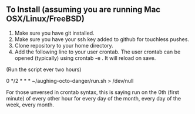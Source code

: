 To Install (assuming you are running Mac OSX/Linux/FreeBSD)
------------------------------------------------------------------
1. Make sure you have git installed.
2. Make sure you have your ssh key added to github for touchless pushes.
3. Clone repository to your home directory.
4. Add the following line to your user crontab. The user crontab can be opened (typically) using crontab -e .
It will reload on save.

(Run the script ever two hours)


0 */2 * * *   ~/aughing-octo-danger/run.sh > /dev/null

For those unversed in crontab syntax, this is saying run on the 0th (first minute) of every other hour for every day of the month, every day of the week, every month.
